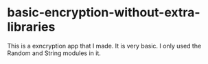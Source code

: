 # basic-encryption-without-extra-libraries
This is a exncryption app that I made. It is very basic. I only used the Random and String modules in it.
